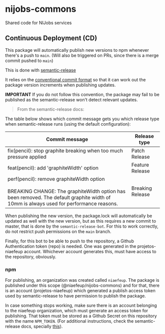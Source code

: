 # nijobs-commons
Shared code for NIJobs services

## Continuous Deployment (CD)
This package will automatically publish new versions to npm whenever there's a push to `main`. (Will also be triggered on PRs, since there is a merge commit pushed to `main`)

This is done with [semantic-release](https://github.com/semantic-release/semantic-release)

It relies on the [conventional commit format](https://conventionalcommits.org/link) so that it can work out the package version increments when publishing updates. 

**IMPORTANT** If you do not follow this convention, the package may fail to be published as the semantic-release won't detect relevant updates.

> From the semantic-release docs:

The table below shows which commit message gets you which release type when semantic-release runs (using the default configuration):

Commit message | Release type
--- | ---
fix(pencil): stop graphite breaking when too much pressure applied |	Patch Release
feat(pencil): add 'graphiteWidth' option | Feature Release
perf(pencil): remove graphiteWidth option<br/><br/>BREAKING CHANGE: The graphiteWidth option has been removed. The default graphite width of 10mm is always used for performance reasons. | Breaking Release

When publishing the new version, the package.lock will automatically be updated as well with the new version, but as this requires a new commit to master, that is done by the `semantic-release-bot`. For this to work correctly, do not restrict push permissions on the `main` branch.

Finally, for this bot to be able to push to the repository, a Github Authentication token (repo) is needed. One was generated in the projetos-niaefeup account. Whichever account generates this, must have access to the repository, obviously.

### npm

For publishing, an organization was created called `niaefeup`. The package is published under this scope (@niaefeup/nijobs-commons) and for that, there is an account (projetos-niaefeup) which generated a publish access token used by semantic-release to have permission to publish the package.

In case something stops working, make sure there is an account belonging to the niaefeup organization, which must generate an access token for publishing. That token must be stored as a Github Secret on this repository with the name `NPM_TOKEN`. (For additional instructions, check the semantic-release docs, specially [this](https://github.com/semantic-release/semantic-release/blob/master/docs/usage/getting-started.md#getting-started)).
